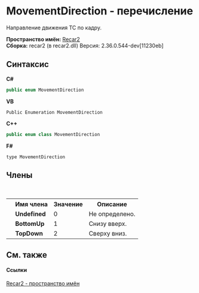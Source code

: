 # MovementDirection - перечисление
 

Направление движения ТС по кадру.

**Пространство имён:**&nbsp;<a href="0dd0c505-07fc-c3e8-128c-d1a0701f2a29">Recar2</a><br />**Сборка:**&nbsp;recar2 (в recar2.dll) Версия: 2.36.0.544-dev[11230eb]

## Синтаксис

**C#**<br />
``` C#
public enum MovementDirection
```

**VB**<br />
``` VB
Public Enumeration MovementDirection
```

**C++**<br />
``` C++
public enum class MovementDirection
```

**F#**<br />
``` F#
type MovementDirection
```


## Члены
&nbsp;<table><tr><th></th><th>Имя члена</th><th>Значение</th><th>Описание</th></tr><tr><td /><td target="F:Recar2.MovementDirection.Undefined">**Undefined**</td><td>0</td><td>Не определено.</td></tr><tr><td /><td target="F:Recar2.MovementDirection.BottomUp">**BottomUp**</td><td>1</td><td>Снизу вверх.</td></tr><tr><td /><td target="F:Recar2.MovementDirection.TopDown">**TopDown**</td><td>2</td><td>Сверху вниз.</td></tr></table>

## См. также


#### Ссылки
<a href="0dd0c505-07fc-c3e8-128c-d1a0701f2a29">Recar2 - пространство имён</a><br />
